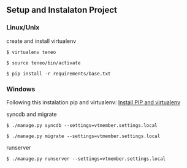 ## Setup and Instalaton  Project

### Linux/Unix

create and install virtualenv

    $ virtualenv teneo

    $ source teneo/bin/activate

    $ pip install -r requirements/base.txt


### Windows

Following this instalation pip and virtualenv: [Install PIP and virtualenv](http://www.tylerbutler.com/2012/05/how-to-install-python-pip-and-virtualenv-on-windows-with-powershell/)

syncdb and migrate

    $ ./manage.py syncdb --settings=vtmember.settings.local

    $ ./manage.py migrate --settings=vtmember.settings.local


runserver

    $ ./manage.py runserver --settings=vtmember.settings.local
    




